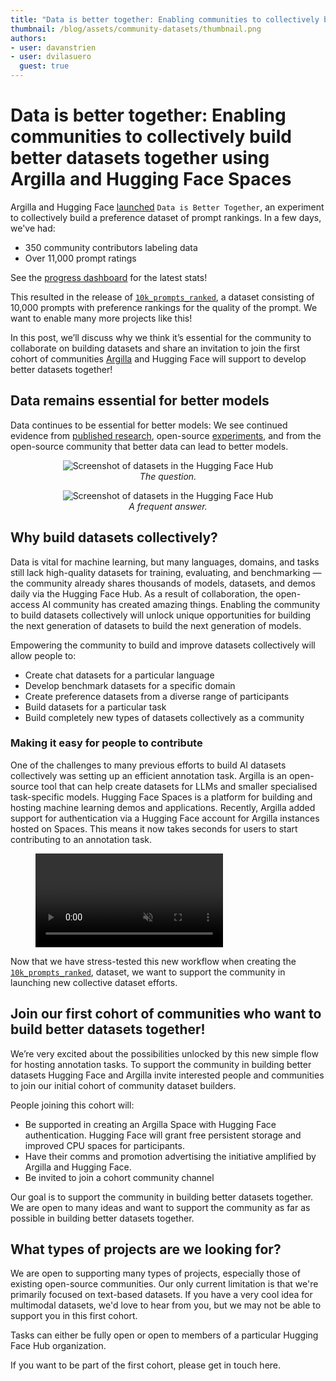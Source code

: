 ```yaml
---
title: "Data is better together: Enabling communities to collectively build better datasets together using Argilla and Hugging Face Spaces"
thumbnail: /blog/assets/community-datasets/thumbnail.png
authors:
- user: davanstrien
- user: dvilasuero
  guest: true
---
```


# Data is better together: Enabling communities to collectively build better datasets together using Argilla and Hugging Face Spaces 

Argilla and Hugging Face [launched](https://huggingface.co/posts/dvilasuero/680660181190026) `Data is Better Together`, an experiment to collectively build a preference dataset of prompt rankings. In a few days, we've had:

- 350 community contributors labeling data 
- Over 11,000 prompt ratings

See the [progress dashboard](https://huggingface.co/spaces/DIBT/prompt-collective-dashboard) for the latest stats!

This resulted in the release of [`10k_prompts_ranked`](https://huggingface.co/datasets/DIBT/10k_prompts_ranked), a dataset consisting of 10,000 prompts with preference rankings for the quality of the prompt. We want to enable many more projects like this!

In this post, we’ll discuss why we think it’s essential for the community to collaborate on building datasets and share an invitation to join the first cohort of communities [Argilla](https://argilla.io/) and Hugging Face will support to develop better datasets together! 


## Data remains essential for better models

Data continues to be essential for better models: We see continued evidence from [published research](https://huggingface.co/papers/2402.05123), open-source [experiments](https://argilla.io/blog/notus7b/), and from the open-source community that better data can lead to better models. 

<p align="center"> 
 <img src="https://huggingface.co/datasets/huggingface/documentation-images/resolve/17480bfba418032faec37da19e9c678ac9eeed43/blog/community-datasets/why-model-better.png" alt="Screenshot of datasets in the Hugging Face Hub"><br> 
<em>The question.</em> 
 </p> 

<p align="center"> 
 <img src="https://huggingface.co/datasets/huggingface/documentation-images/resolve/17480bfba418032faec37da19e9c678ac9eeed43/blog/community-datasets/data-is-the-answer.png" alt="Screenshot of datasets in the Hugging Face Hub"><br> 
<em>A frequent answer.</em> 
 </p> 

## Why build datasets collectively?

Data is vital for machine learning, but many languages, domains, and tasks still lack high-quality datasets for training, evaluating, and benchmarking — the community already shares thousands of models, datasets, and demos daily via the Hugging Face Hub. As a result of collaboration, the open-access AI community has created amazing things. Enabling the community to build datasets collectively will unlock unique opportunities for building the next generation of datasets to build the next generation of models. 

Empowering the community to build and improve datasets collectively will allow people to:

- Create chat datasets for a particular language
- Develop benchmark datasets for a specific domain 
- Create preference datasets from a diverse range of participants 
- Build datasets for a particular task 
- Build completely new types of datasets collectively as a community 

### Making it easy for people to contribute 

One of the challenges to many previous efforts to build AI datasets collectively was setting up an efficient annotation task. Argilla is an open-source tool that can help create datasets for LLMs and smaller specialised task-specific models. Hugging Face Spaces is a platform for building and hosting machine learning demos and applications. Recently, Argilla added support for authentication via a Hugging Face account for Argilla instances hosted on Spaces. This means it now takes seconds for users to start contributing to an annotation task. 

<figure class="image table text-center m-0 w-full">
    <video
        style="max-width: 90%; margin: auto;"
        autoplay loop muted playsinline
        src="https://video.twimg.com/ext_tw_video/1757693043619004416/pu/vid/avc1/1068x720/wh3DyY0nMcRJaMki.mp4?tag=12"
    ></video>
</figure>


Now that we have stress-tested this new workflow when creating the [`10k_prompts_ranked`](https://huggingface.co/datasets/DIBT/10k_prompts_ranked), dataset, we want to support the community in launching new collective dataset efforts. 

## Join our first cohort of communities who want to build better datasets together!

We’re very excited about the possibilities unlocked by this new simple flow for hosting annotation tasks. To support the community in building better datasets Hugging Face and Argilla invite interested people and communities to join our initial cohort of community dataset builders. 

People joining this cohort will:

- Be supported in creating an Argilla Space with Hugging Face authentication. Hugging Face will grant free persistent storage and improved CPU spaces for participants. 
- Have their comms and promotion advertising the initiative amplified by Argilla and Hugging Face.
- Be invited to join a cohort community channel 

Our goal is to support the community in building better datasets together. We are open to many ideas and want to support the community as far as possible in building better datasets together.

## What types of projects are we looking for?

We are open to supporting many types of projects, especially those of existing open-source communities. Our only current limitation is that we're primarily focused on text-based datasets. If you have a very cool idea for multimodal datasets, we'd love to hear from you, but we may not be able to support you in this first cohort.

Tasks can either be fully open or open to members of a particular Hugging Face Hub organization. 

If you want to be part of the first cohort, please get in touch here.
<!--TODO add contact method>

